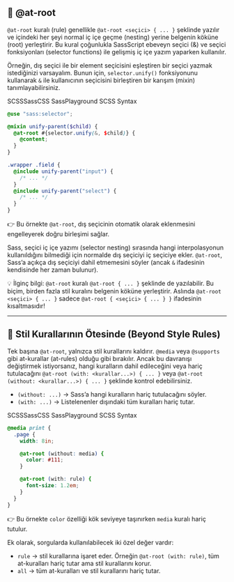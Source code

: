 ## 🌳 @at-root

`@at-root` kuralı (rule) genellikle `@at-root <seçici> { ... }` şeklinde yazılır ve içindeki her şeyi normal iç içe geçme (nesting) yerine belgenin köküne (root) yerleştirir. Bu kural çoğunlukla SassScript ebeveyn seçici (&) ve seçici fonksiyonları (selector functions) ile gelişmiş iç içe yazım yaparken kullanılır.

Örneğin, dış seçici ile bir element seçicisini eşleştiren bir seçici yazmak istediğinizi varsayalım. Bunun için, `selector.unify()` fonksiyonunu kullanarak `&` ile kullanıcının seçicisini birleştiren bir karışım (mixin) tanımlayabilirsiniz.

SCSSSassCSS
SassPlayground
SCSS Syntax

```scss
@use "sass:selector";

@mixin unify-parent($child) {
  @at-root #{selector.unify(&, $child)} {
    @content;
  }
}

.wrapper .field {
  @include unify-parent("input") {
    /* ... */
  }
  @include unify-parent("select") {
    /* ... */
  }
}
```

👉 Bu örnekte `@at-root`, dış seçicinin otomatik olarak eklenmesini engelleyerek doğru birleşimi sağlar.

Sass, seçici iç içe yazımı (selector nesting) sırasında hangi interpolasyonun kullanıldığını bilmediği için normalde dış seçiciyi iç seçiciye ekler. `@at-root`, Sass’a açıkça dış seçiciyi dahil etmemesini söyler (ancak `&` ifadesinin kendisinde her zaman bulunur).

💡 İlginç bilgi:
`@at-root` kuralı `@at-root { ... }` şeklinde de yazılabilir. Bu biçim, birden fazla stil kuralını belgenin köküne yerleştirir. Aslında `@at-root <seçici> { ... }` sadece `@at-root { <seçici> { ... } }` ifadesinin kısaltmasıdır!

---

## 📜 Stil Kurallarının Ötesinde (Beyond Style Rules)

Tek başına `@at-root`, yalnızca stil kurallarını kaldırır. `@media` veya `@supports` gibi at-kurallar (at-rules) olduğu gibi bırakılır. Ancak bu davranışı değiştirmek istiyorsanız, hangi kuralların dahil edileceğini veya hariç tutulacağını `@at-root (with: <kurallar...>) { ... }` veya `@at-root (without: <kurallar...>) { ... }` şeklinde kontrol edebilirsiniz.

* `(without: ...)` → Sass’a hangi kuralların hariç tutulacağını söyler.
* `(with: ...)` → Listelenenler dışındaki tüm kuralları hariç tutar.

SCSSSassCSS
SassPlayground
SCSS Syntax

```scss
@media print {
  .page {
    width: 8in;

    @at-root (without: media) {
      color: #111;
    }

    @at-root (with: rule) {
      font-size: 1.2em;
    }
  }
}
```

👉 Bu örnekte `color` özelliği kök seviyeye taşınırken `media` kuralı hariç tutulur.

Ek olarak, sorgularda kullanılabilecek iki özel değer vardır:

* `rule` → stil kurallarına işaret eder. Örneğin `@at-root (with: rule)`, tüm at-kuralları hariç tutar ama stil kurallarını korur.
* `all` → tüm at-kuralları ve stil kurallarını hariç tutar.
